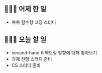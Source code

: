 ## 👩🏻‍💻 어제 한 일

- 쏙쏙 함수형 코딩 스터디

## 👩🏻‍💻 오늘 할 일

- second-hand 리팩토링 방향에 대해 찾아보기
- 과제 전형 스터디 준비
- CS 스터디 준비
